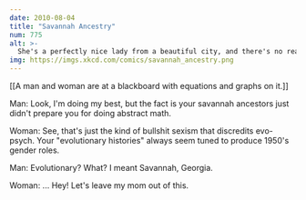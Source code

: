 ```yaml
---
date: 2010-08-04
title: "Savannah Ancestry"
num: 775
alt: >-
  She's a perfectly nice lady from a beautiful city, and there's no reason to be mean just because she thinks a quarterback is a river in Egypt.
img: https://imgs.xkcd.com/comics/savannah_ancestry.png
---
```

[[A man and woman are at a blackboard with equations and graphs on it.]]

Man: Look, I'm doing my best, but the fact is your savannah ancestors just didn't prepare you for doing abstract math.

Woman: See, that's just the kind of bullshit sexism that discredits evo-psych. Your "evolutionary histories" always seem tuned to produce 1950's gender roles.

Man: Evolutionary? What? I meant Savannah, Georgia.

Woman: ... Hey! Let's leave my mom out of this.

